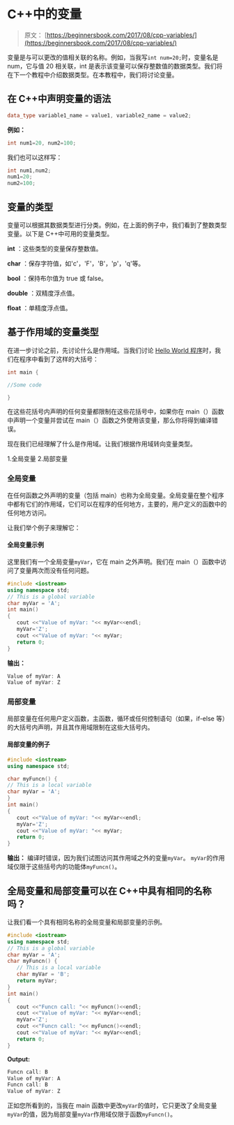 # C++中的变量

> 原文： [https://beginnersbook.com/2017/08/cpp-variables/](https://beginnersbook.com/2017/08/cpp-variables/)

变量是与可以更改的值相关联的名称。例如，当我写`int num=20;`时，变量名是 num，它与值 20 相关联，int 是表示该变量可以保存整数值的数据类型。我们将在下一个教程中介绍数据类型。在本教程中，我们将讨论变量。

## 在 C++中声明变量的语法

```cpp
data_type variable1_name = value1, variable2_name = value2;
```

**例如：**

```cpp
int num1=20, num2=100;
```

我们也可以这样写：

```cpp
int num1,num2;
num1=20;
num2=100;
```

## 变量的类型

变量可以根据其数据类型进行分类。例如，在上面的例子中，我们看到了整数类型变量。以下是 C++中可用的变量类型。

**int** ：这些类型的变量保存整数值。

**char** ：保存字符值，如'c'，'F'，'B'，'p'，'q'等。

**bool** ：保持布尔值为 true 或 false。

**double** ：双精度浮点值。

**float** ：单精度浮点值。

## 基于作用域的变量类型

在进一步讨论之前，先讨论什么是作用域。当我们讨论 [Hello World 程序](https://beginnersbook.com/2017/08/first-cpp-program/)时，我们在程序中看到了这样的大括号：

```cpp
int main {

//Some code

}
```

在这些花括号内声明的任何变量都限制在这些花括号中，如果你在 main（）函数中声明一个变量并尝试在 main（）函数之外使用该变量，那么你将得到编译错误。

现在我们已经理解了什么是作用域。让我们根据作用域转向变量类型。

1.全局变量
2.局部变量

### 全局变量

在任何函数之外声明的变量（包括 main）也称为全局变量。全局变量在整个程序中都有它们的作用域，它们可以在程序的任何地方，主要的，用户定义的函数中的任何地方访问。

让我们举个例子来理解它：

#### 全局变量示例

这里我们有一个全局变量`myVar`，它在 main 之外声明。我们在 main（）函数中访问了变量两次而没有任何问题。

```cpp
#include <iostream>
using namespace std;
// This is a global variable
char myVar = 'A';
int main()
{
   cout <<"Value of myVar: "<< myVar<<endl;
   myVar='Z';
   cout <<"Value of myVar: "<< myVar;
   return 0;
}
```

**输出：**

```cpp
Value of myVar: A
Value of myVar: Z
```

### 局部变量

局部变量在任何用户定义函数，主函数，循环或任何控制语句（如果，if-else 等）的大括号内声明，并且其作用域限制在这些大括号内。

#### 局部变量的例子

```cpp
#include <iostream>
using namespace std;

char myFuncn() {
// This is a local variable
char myVar = 'A';
}
int main()
{
   cout <<"Value of myVar: "<< myVar<<endl;
   myVar='Z';
   cout <<"Value of myVar: "<< myVar;
   return 0;
}
```

**输出：**
编译时错误，因为我们试图访问其作用域之外的变量`myVar`。 `myVar`的作用域仅限于这些括号内的功能体`myFuncn()`。

## 全局变量和局部变量可以在 C++中具有相同的名称吗？

让我们看一个具有相同名称的全局变量和局部变量的示例。

```cpp
#include <iostream>
using namespace std;
// This is a global variable
char myVar = 'A';
char myFuncn() {
   // This is a local variable
   char myVar = 'B';
   return myVar;
}
int main()
{
   cout <<"Funcn call: "<< myFuncn()<<endl;
   cout <<"Value of myVar: "<< myVar<<endl;
   myVar='Z';
   cout <<"Funcn call: "<< myFuncn()<<endl;
   cout <<"Value of myVar: "<< myVar<<endl;
   return 0;
}
```

**Output:**

```cpp
Funcn call: B
Value of myVar: A
Funcn call: B
Value of myVar: Z
```

正如您所看到的，当我在 main 函数中更改`myVar`的值时，它只更改了全局变量`myVar`的值，因为局部变量`myVar`作用域仅限于函数`myFuncn()`。